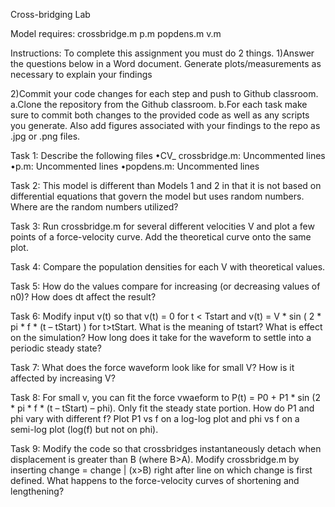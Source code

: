 Cross-bridging Lab

Model requires: crossbridge.m p.m popdens.m v.m

Instructions: To complete this assignment you must do 2 things. 
1)Answer the questions below in a Word document. Generate plots/measurements as necessary to explain your findings

2)Commit your code changes for each step and push to Github classroom. 
a.Clone the repository from the Github classroom.
b.For each task make sure to commit both changes to the provided code as well as any scripts you generate. Also add figures associated with your findings to the repo as .jpg or .png files.


Task 1: Describe the following files
•CV_ crossbridge.m: Uncommented lines
•p.m: Uncommented lines 
•popdens.m: Uncommented lines


Task 2: This model is different than Models 1 and 2 in that it is not based on differential equations that govern the model but uses random numbers. Where are the random numbers utilized?


Task 3: Run crossbridge.m for several different velocities V and plot a few points of a force-velocity curve. Add the theoretical curve onto the same plot.


Task 4: Compare the population densities for each V with theoretical values. 


Task 5: How do the values compare for increasing (or decreasing values of n0)? How does dt affect the result?


Task 6: Modify input v(t) so that v(t) = 0 for t < Tstart and v(t) = V * sin ( 2 * pi * f * (t – tStart) ) for t>tStart. What is the meaning of tstart? What is effect on the simulation? How long does it take for the waveform to settle into a periodic steady state?


Task 7: What does the force waveform look like for small V? How is it affected by increasing V?


Task 8: For small v, you can fit the force vwaeform to P(t) = P0 + P1 * sin (2 * pi * f * (t – tStart) – phi). Only fit the steady state portion. How do P1 and phi vary with different f? Plot P1 vs f on a log-log plot and phi vs f on a semi-log plot (log(f) but not on phi).


Task 9: Modify the code so that crossbridges instantaneously detach when displacement is greater than B (where B>A). Modify crossbridge.m by inserting change = change | (x>B) right after line on which change is first defined. What happens to the force-velocity curves of shortening and lengthening?

